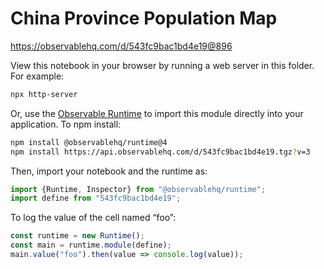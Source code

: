 # China Province Population Map

https://observablehq.com/d/543fc9bac1bd4e19@896

View this notebook in your browser by running a web server in this folder. For
example:

~~~sh
npx http-server
~~~

Or, use the [Observable Runtime](https://github.com/observablehq/runtime) to
import this module directly into your application. To npm install:

~~~sh
npm install @observablehq/runtime@4
npm install https://api.observablehq.com/d/543fc9bac1bd4e19.tgz?v=3
~~~

Then, import your notebook and the runtime as:

~~~js
import {Runtime, Inspector} from "@observablehq/runtime";
import define from "543fc9bac1bd4e19";
~~~

To log the value of the cell named “foo”:

~~~js
const runtime = new Runtime();
const main = runtime.module(define);
main.value("foo").then(value => console.log(value));
~~~

